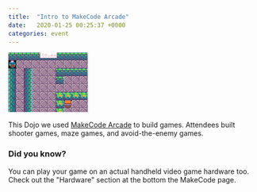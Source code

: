```yaml
---
title:  "Intro to MakeCode Arcade"
date:   2020-01-25 00:25:37 +0000
categories: event
---
```

![makecode-maze](/assets/images/2020-01-18-makecode.gif)

This Dojo we used [MakeCode Arcade](https://arcade.makecode.com/) to build games. Attendees built shooter games, 
maze games, and avoid-the-enemy games.

### Did you know?
You can play your game on an actual handheld video game hardware too.
Check out the "Hardware" section at the bottom the MakeCode page.
